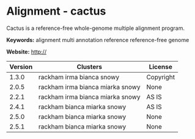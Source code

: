 # Alignment - cactus

Cactus is a reference-free whole-genome multiple alignment program.

**Keywords:** alignment multi annotation reference reference-free genome

**Website:** <http://>

| Version | Clusters | License |
| ------- | -------- | ------- |
| 1.3.0 | rackham irma bianca snowy | Copyright |
| 2.0.5 | rackham irma bianca miarka snowy | None |
| 2.2.1 | rackham irma bianca miarka snowy | AS IS |
| 2.4.1 | rackham bianca miarka snowy | AS IS |
| 2.5.0 | rackham bianca miarka snowy | None |
| 2.5.1 | rackham bianca miarka snowy | None |
